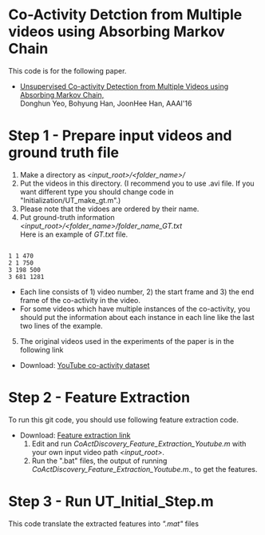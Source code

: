 # Co-Activity Detction from Multiple videos using Absorbing Markov Chain

This code is for the following paper.

- <a href="http://cvlab.postech.ac.kr/research/coactivity/">Unsupervised Co-activity Detection from Multiple Videos using Absorbing Markov Chain,</a><br>
Donghun Yeo, Bohyung Han, JoonHee Han, AAAI'16

# Step 1 - Prepare input videos and ground truth file
  1. Make a directory as _<input_root>/<folder_name>/_ <br>
  2. Put the videos in this directory. (I recommend you to use .avi file. If you want different type you should change code in "Initialization/UT_make_gt.m".)
  3. Please note that the vidoes are ordered by their name.
  4. Put ground-truth information _<input_root>/<folder_name>/folder_name_GT.txt_ <br>
  Here is an example of _GT.txt_ file.
<pre><code>
1 1 470
2 1 750
3 198 500
3 681 1281
</code></pre>
  - Each line consists of 1) video number, 2) the start frame and 3) the end frame of the co-activity in the video.<br>
  - For some videos which have multiple instances of the co-activity, you should put the information about each instance in each line like the last two lines of the example.

  5. The original videos used in the experiments of the paper is in the following link
  - Download: <a href="https://drive.google.com/open?id=0B89l1vetFfpqYzZqR3RXZ09jeDg">YouTube co-activity dataset</a> </li>

# Step 2 - Feature Extraction
To run this git code, you should use following feature extraction code.<br>
- Download: <a href="http://cvlab.postech.ac.kr/research/coactivity/yeo-han.pdf">Feature extraction link</a>
  1. Edit and run _CoActDiscovery_Feature_Extraction_Youtube.m_ with your own input video path _<input_root>_.
  2. Run the ".bat" files, the output of running _CoActDiscovery_Feature_Extraction_Youtube.m_., to get the features.

# Step 3 - Run UT_Initial_Step.m
This code translate the extracted features into _".mat"_ files 
